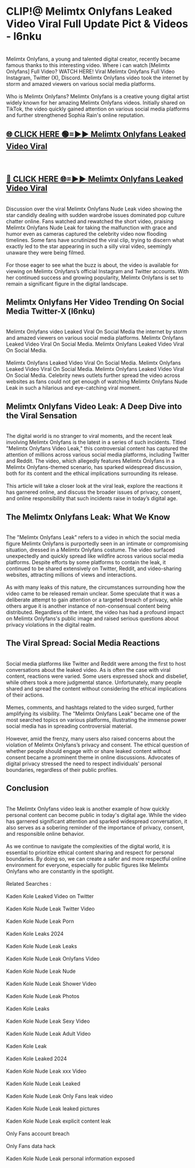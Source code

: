 # CLIP!@ Melimtx Onlyfans Leaked Video Viral Full Update Pict & Videos - l6nku
<br>
Melimtx Onlyfans, a young and talented digital creator, recently became famous thanks to this interesting video. Where i can watch [Melimtx Onlyfans] Full Video? WATCH HERE! Viral Melimtx Onlyfans Full Video Instagram, Twitter (X), Discord. Melimtx Onlyfans video took the internet by storm and amazed viewers on various social media platforms.
<br><br>
Who is Melimtx Onlyfans? Melimtx Onlyfans is a creative young digital artist widely known for her amazing Melimtx Onlyfans videos. Initially shared on TikTok, the video quickly gained attention on various social media platforms and further strengthened Sophia Rain's online reputation.
<br>
<h2><a href="https://bestclip.site?title=Melimtx_Onlyfans">🌐 CLICK HERE 🟢=►► Melimtx Onlyfans Leaked Video Viral</a></h2>
<br>
<h2><a href="https://bestclip.site?title=Melimtx_Onlyfans">🔴 CLICK HERE 🌐=►► Melimtx Onlyfans Leaked Video Viral</a></h2>
<br>
Discussion over the viral Melimtx Onlyfans Nude Leak video showing the star candidly dealing with sudden wardrobe issues dominated pop culture chatter online. Fans watched and rewatched the short video, praising Melimtx Onlyfans Nude Leak for taking the malfunction with grace and humor even as cameras captured the celebrity video now flooding timelines. Some fans have scrutinized the viral clip, trying to discern what exactly led to the star appearing in such a silly viral video, seemingly unaware they were being filmed.
<br><br>
For those eager to see what the buzz is about, the video is available for viewing on Melimtx Onlyfans’s official Instagram and Twitter accounts. With her continued success and growing popularity, Melimtx Onlyfans is set to remain a significant figure in the digital landscape.
<br>
<h2>Melimtx Onlyfans Her Video Trending On Social Media Twitter-X (l6nku)</h2>
<br>
Melimtx Onlyfans video Leaked Viral On Social Media the internet by storm and amazed viewers on various social media platforms. Melimtx Onlyfans Leaked Video Viral On Social Media. Melimtx Onlyfans Leaked Video Viral On Social Media.
<br><br>
Melimtx Onlyfans Leaked Video Viral On Social Media. Melimtx Onlyfans Leaked Video Viral On Social Media. Melimtx Onlyfans Leaked Video Viral On Social Media. Celebrity news outlets further spread the video across websites as fans could not get enough of watching Melimtx Onlyfans Nude Leak in such a hilarious and eye-catching viral moment.
<br>
<h2>Melimtx Onlyfans Video Leak: A Deep Dive into the Viral Sensation</h2>
<br>
The digital world is no stranger to viral moments, and the recent leak involving Melimtx Onlyfans is the latest in a series of such incidents. Titled "Melimtx Onlyfans Video Leak," this controversial content has captured the attention of millions across various social media platforms, including Twitter and Reddit. The video, which allegedly features Melimtx Onlyfans in a Melimtx Onlyfans-themed scenario, has sparked widespread discussion, both for its content and the ethical implications surrounding its release.
<br><br>
This article will take a closer look at the viral leak, explore the reactions it has garnered online, and discuss the broader issues of privacy, consent, and online responsibility that such incidents raise in today’s digital age.
<br>
<h2>The Melimtx Onlyfans Leak: What We Know</h2>
<br>
The "Melimtx Onlyfans Leak" refers to a video in which the social media figure Melimtx Onlyfans is purportedly seen in an intimate or compromising situation, dressed in a Melimtx Onlyfans costume. The video surfaced unexpectedly and quickly spread like wildfire across various social media platforms. Despite efforts by some platforms to contain the leak, it continued to be shared extensively on Twitter, Reddit, and video-sharing websites, attracting millions of views and interactions.
<br><br>
As with many leaks of this nature, the circumstances surrounding how the video came to be released remain unclear. Some speculate that it was a deliberate attempt to gain attention or a targeted breach of privacy, while others argue it is another instance of non-consensual content being distributed. Regardless of the intent, the video has had a profound impact on Melimtx Onlyfans's public image and raised serious questions about privacy violations in the digital realm.
<br>
<h2>The Viral Spread: Social Media Reactions</h2>
<br>
Social media platforms like Twitter and Reddit were among the first to host conversations about the leaked video. As is often the case with viral content, reactions were varied. Some users expressed shock and disbelief, while others took a more judgmental stance. Unfortunately, many people shared and spread the content without considering the ethical implications of their actions.
<br><br>
Memes, comments, and hashtags related to the video surged, further amplifying its visibility. The "Melimtx Onlyfans Leak" became one of the most searched topics on various platforms, illustrating the immense power social media has in spreading controversial material.
<br><br>
However, amid the frenzy, many users also raised concerns about the violation of Melimtx Onlyfans’s privacy and consent. The ethical question of whether people should engage with or share leaked content without consent became a prominent theme in online discussions. Advocates of digital privacy stressed the need to respect individuals' personal boundaries, regardless of their public profiles.
<br>
<h2>Conclusion</h2>
<br>
The Melimtx Onlyfans video leak is another example of how quickly personal content can become public in today's digital age. While the video has garnered significant attention and sparked widespread conversation, it also serves as a sobering reminder of the importance of privacy, consent, and responsible online behavior.
<br><br>
As we continue to navigate the complexities of the digital world, it is essential to prioritize ethical content sharing and respect for personal boundaries. By doing so, we can create a safer and more respectful online environment for everyone, especially for public figures like Melimtx Onlyfans who are constantly in the spotlight.
<br><br>
Related Searches :
<br><br>
Kaden Kole Leaked Video on Twitter
<br><br>
Kaden Kole Nude Leak Twitter Video
<br><br>
Kaden Kole Nude Leak Porn
<br><br>
Kaden Kole Leaks 2024
<br><br>
Kaden Kole Nude Leak Leaks
<br><br>
Kaden Kole Nude Leak Onlyfans Video
<br><br>
Kaden Kole Nude Leak Nude
<br><br>
Kaden Kole Nude Leak Shower Video
<br><br>
Kaden Kole Nude Leak Photos
<br><br>
Kaden Kole Leaks
<br><br>
Kaden Kole Nude Leak Sexy Video
<br><br>
Kaden Kole Nude Leak Adult Video
<br><br>
Kaden Kole Leak
<br><br>
Kaden Kole Leaked 2024
<br><br>
Kaden Kole Nude Leak xxx Video
<br><br>
Kaden Kole Nude Leak Leaked
<br><br>
Kaden Kole Nude Leak Only Fans leak video
<br><br>
Kaden Kole Nude Leak leaked pictures
<br><br>
Kaden Kole Nude Leak explicit content leak
<br><br>
Only Fans account breach
<br><br>
Only Fans data hack
<br><br>
Kaden Kole Nude Leak personal information exposed
